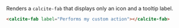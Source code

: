 Renders a `calcite-fab` that displays only an icon and a tooltip label.

```html
<calcite-fab label="Performs my custom action"></calcite-fab>
```
